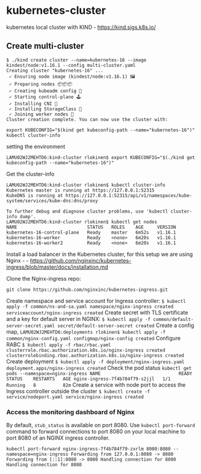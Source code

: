 # kubernetes-cluster
kubernetes local cluster with KIND - https://kind.sigs.k8s.io/

## Create multi-cluster

```
$ ./kind create cluster --name=kubernetes-16 --image kindest/node:v1.16.1 --config multi-cluster.yaml
Creating cluster "kubernetes-16" ...
 ✓ Ensuring node image (kindest/node:v1.16.1) 🖼
 ✓ Preparing nodes 📦📦📦 
 ✓ Creating kubeadm config 📜 
 ✓ Starting control-plane 🕹️ 
 ✓ Installing CNI 🔌 
 ✓ Installing StorageClass 💾 
 ✓ Joining worker nodes 🚜 
Cluster creation complete. You can now use the cluster with:

export KUBECONFIG="$(kind get kubeconfig-path --name="kubernetes-16")"
kubectl cluster-info
```

setting the environment 

```
LAMU02WJ2MEHTD6:kind-cluster rlokinen$ export KUBECONFIG="$(./kind get kubeconfig-path --name="kubernetes-16")"
```
Get the cluster-info

```
LAMU02WJ2MEHTD6:kind-cluster rlokinen$ kubectl cluster-info
Kubernetes master is running at https://127.0.0.1:52315
KubeDNS is running at https://127.0.0.1:52315/api/v1/namespaces/kube-system/services/kube-dns:dns/proxy

To further debug and diagnose cluster problems, use 'kubectl cluster-info dump'.
LAMU02WJ2MEHTD6:kind-cluster rlokinen$ kubectl get nodes
NAME                          STATUS   ROLES    AGE     VERSION
kubernetes-16-control-plane   Ready    master   6m52s   v1.16.1
kubernetes-16-worker          Ready    <none>   6m20s   v1.16.1
kubernetes-16-worker2         Ready    <none>   6m20s   v1.16.1
```

Install a load balancer in the Kubernetes cluster, for this setup we are using Nginx - - https://github.com/nginxinc/kubernetes-ingress/blob/master/docs/installation.md

Clone the Nginx-ingress repo:
```
git clone https://github.com/nginxinc/kubernetes-ingress.git
```
Create namespace and service account for Ingress controller:
`
$ kubectl apply -f common/ns-and-sa.yaml
namespace/nginx-ingress created
serviceaccount/nginx-ingress created
`
Create secret with TLS certificate and a key for default server in NGINX:
`
$ kubectl apply -f common/default-server-secret.yaml
secret/default-server-secret created
`
Create a config map, 
`
LAMU02WJ2MEHTD6:deployments rlokinen$ kubectl apply -f common/nginx-config.yaml
configmap/nginx-config created
`
Configure RABC
`
$ kubectl apply -f rbac/rbac.yaml 
clusterrole.rbac.authorization.k8s.io/nginx-ingress created
clusterrolebinding.rbac.authorization.k8s.io/nginx-ingress created
`
Create deployment
`
$ kubectl apply -f deployment/nginx-ingress.yaml
deployment.apps/nginx-ingress created
`
Check the pod status
`
kubectl get pods --namespace=nginx-ingress
NAME                             READY   STATUS    RESTARTS   AGE
nginx-ingress-7f4b784f79-s2jjl   1/1     Running   8          82m
`
Create a service with node port to access the Ingress controller outside the cluster
`
$ kubectl create -f service/nodeport.yaml
service/nginx-ingress created
`
### Access the monitoring dashboard of Nginx

By default, `stub_status` is available on port 8080. Use `kubectl port-forward` command to forward connections to port 8080 on your local machine to port 8080 of an NGINX ingress controller.

`
kubectl port-forward nginx-ingress-7f4b784f79-zxrlm 8080:8080 --namespace=nginx-ingress
Forwarding from 127.0.0.1:8080 -> 8080
Forwarding from [::1]:8080 -> 8080
Handling connection for 8080
Handling connection for 8080
`









